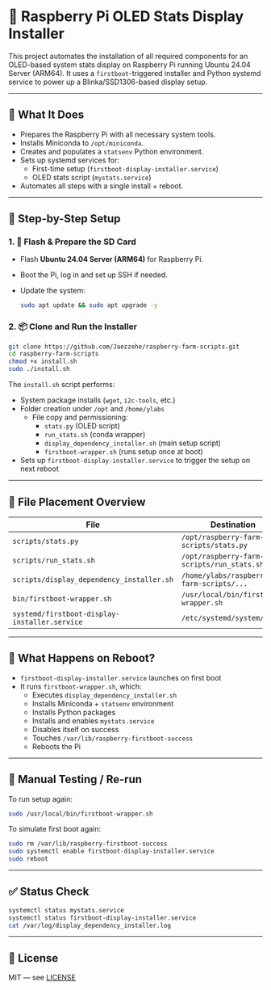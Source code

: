 # 🍓 Raspberry Pi OLED Stats Display Installer

This project automates the installation of all required components for an OLED-based system stats display on Raspberry Pi running Ubuntu 24.04 Server (ARM64). It uses a `firstboot`-triggered installer and Python systemd service to power up a Blinka/SSD1306-based display setup.

---

## 🧰 What It Does

- Prepares the Raspberry Pi with all necessary system tools.
- Installs Miniconda to `/opt/miniconda`.
- Creates and populates a `statsenv` Python environment.
- Sets up systemd services for:
  - First-time setup (`firstboot-display-installer.service`)
  - OLED stats script (`mystats.service`)
- Automates all steps with a single install + reboot.

---

## 🚀 Step-by-Step Setup

### 1. 🔧 Flash & Prepare the SD Card

- Flash **Ubuntu 24.04 Server (ARM64)** for Raspberry Pi.
- Boot the Pi, log in and set up SSH if needed.
- Update the system:

    ```bash
    sudo apt update && sudo apt upgrade -y
    ```

### 2. 📦 Clone and Run the Installer

```bash
git clone https://github.com/Jaezzehe/raspberry-farm-scripts.git
cd raspberry-farm-scripts
chmod +x install.sh
sudo ./install.sh
```

The `install.sh` script performs:

- System package installs (`wget`, `i2c-tools`, etc.)
- Folder creation under `/opt` and `/home/ylabs`
  - File copy and permissioning:
    - `stats.py` (OLED script)
    - `run_stats.sh` (conda wrapper)
    - `display_dependency_installer.sh` (main setup script)
    - `firstboot-wrapper.sh` (runs setup once at boot)
- Sets up `firstboot-display-installer.service` to trigger the setup on next reboot

---

## 🧩 File Placement Overview

| File                                      | Destination                                         | Permissions | Owner  |
|--------------------------------------------|-----------------------------------------------------|-------------|--------|
| `scripts/stats.py`                        | `/opt/raspberry-farm-scripts/stats.py`              | `+x`        | root   |
| `scripts/run_stats.sh`                    | `/opt/raspberry-farm-scripts/run_stats.sh`          | `+x`        | root   |
| `scripts/display_dependency_installer.sh`  | `/home/ylabs/raspberry-farm-scripts/...`            | `+x`        | ylabs  |
| `bin/firstboot-wrapper.sh`                 | `/usr/local/bin/firstboot-wrapper.sh`               | `+x`        | root   |
| `systemd/firstboot-display-installer.service` | `/etc/systemd/system/...`                        | —           | root   |

---

## 🔄 What Happens on Reboot?

- `firstboot-display-installer.service` launches on first boot
- It runs `firstboot-wrapper.sh`, which:
  - Executes `display_dependency_installer.sh`
  - Installs Miniconda + `statsenv` environment
  - Installs Python packages
  - Installs and enables `mystats.service`
  - Disables itself on success
  - Touches `/var/lib/raspberry-firstboot-success`
  - Reboots the Pi

---

## 🔁 Manual Testing / Re-run

To run setup again:

```bash
sudo /usr/local/bin/firstboot-wrapper.sh
```

To simulate first boot again:

```bash
sudo rm /var/lib/raspberry-firstboot-success
sudo systemctl enable firstboot-display-installer.service
sudo reboot
```

---

## ✅ Status Check

```bash
systemctl status mystats.service
systemctl status firstboot-display-installer.service
cat /var/log/display_dependency_installer.log
```

---

## 📜 License

MIT — see [LICENSE](LICENSE)
